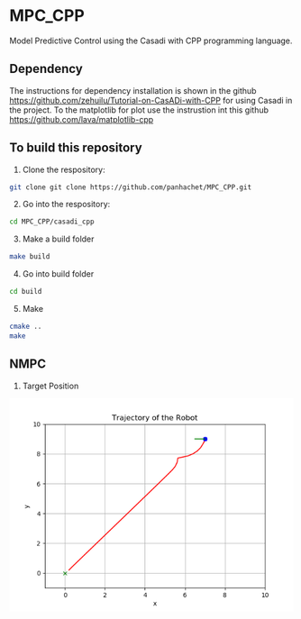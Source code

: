 # MPC_CPP
Model Predictive Control using the Casadi with CPP programming language.

## Dependency
The instructions for dependency installation is shown in the github https://github.com/zehuilu/Tutorial-on-CasADi-with-CPP for using Casadi in the project.
To the matplotlib for plot use the instrustion int this github https://github.com/lava/matplotlib-cpp

## To build this repository 
1. Clone the respository:
```bash
git clone git clone https://github.com/panhachet/MPC_CPP.git
```
2. Go into the respository:
```bash
cd MPC_CPP/casadi_cpp
```
3. Make a build folder
```bash
make build
```
4. Go into build folder
```bash
cd build 
```
5. Make
```bash
cmake ..
make
```
## NMPC 
1. Target Position

![MPC_CPP](Result/target_position.png)



